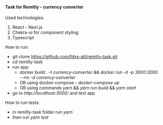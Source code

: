 #### Task for Remitly - currency converter
Used technologies:
1. React - Next.js
2. Chakra-ui for component styling
3. Typescript

How to run:
* git clone https://github.com/fdxs-alt/remitly-task.git
* cd remitly-task
* run app:
  * *docker build . -t currency-converter* && *docker run -it -p 3000:3000 --rm -d currency-converter*
  * OR using docker-compose - *docker-compose up*
  * OR using commands *yarn* && *yarn run build* && *yarn start*
* go to *http://localhost:3000/* and test app

How to run tests:
* in remitly-task folder run *yarn*
* then run *yarn test*
